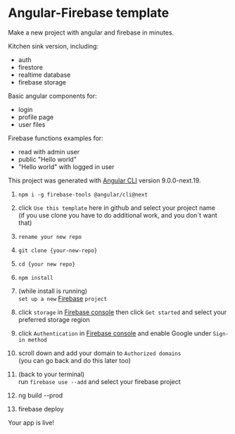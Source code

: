 # Angular-Firebase template

Make a new project with angular and firebase in minutes.

Kitchen sink version, including:  
  * auth
  * firestore
  * realtime database
  * firebase storage

Basic angular components for:
  * login
  * profile page
  * user files

Firebase functions examples for:  
  * read with admin user
  * public "Hello world"
  * "Hello world" with logged in user

This project was generated with [Angular CLI](https://github.com/angular/angular-cli) version 9.0.0-next.19.

1. `npm i -g firebase-tools @angular/cli@next`

2. click `Use this template` here in github and select your project name  
(if you use clone you have to do additional work, and you don´t want that)

3. `rename your new repo`

4. `git clone {your-new-repo}`

5. `cd {your new repo}`

6. `npm install`

7. (while install is running)  
 `set up a new` [Firebase](https://firebase.com) `project`  

8. click `storage` in [Firebase console](https://firebase.com) then click `Get started` and select your preferred storage region

9. click `Authentication` in [Firebase console](https://firebase.com) and enable Google under `Sign-in method`

10. scroll down and add your domain to `Authorized domains`  
(you can go back and do this later too)

10. (back to your terminal)  
run `firebase use --add` and select your firebase project

11. ng build --prod

12. firebase deploy

Your app is live!
